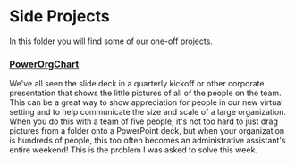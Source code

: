 # Side Projects

In this folder you will find some of our one-off projects.

### [**PowerOrgChart**](./org-chart)

We've all seen the slide deck in a quarterly kickoff or other corporate presentation that shows the little pictures of all of the people on the team. This can be a great way to show appreciation for people in our new virtual setting and to help communicate the size and scale of a large organization. When you do this with a team of five people, it's not too hard to just drag pictures from a folder onto a PowerPoint deck, but when your organization is hundreds of people, this too often becomes an administrative assistant's entire weekend! This is the problem I was asked to solve this week.
